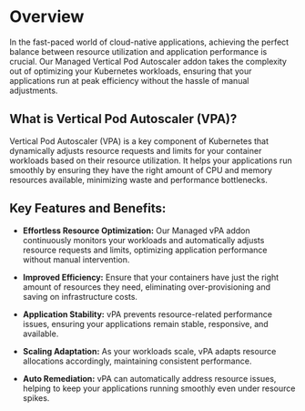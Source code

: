 # Overview

In the fast-paced world of cloud-native applications, achieving the perfect balance between resource utilization and application performance is crucial. Our Managed Vertical Pod Autoscaler addon takes the complexity out of optimizing your Kubernetes workloads, ensuring that your applications run at peak efficiency without the hassle of manual adjustments.

## What is Vertical Pod Autoscaler (VPA)?

Vertical Pod Autoscaler (VPA) is a key component of Kubernetes that dynamically adjusts resource requests and limits for your container workloads based on their resource utilization. It helps your applications run smoothly by ensuring they have the right amount of CPU and memory resources available, minimizing waste and performance bottlenecks.

## Key Features and Benefits:

- **Effortless Resource Optimization:** Our Managed vPA addon continuously monitors your workloads and automatically adjusts resource requests and limits, optimizing application performance without manual intervention.

- **Improved Efficiency:** Ensure that your containers have just the right amount of resources they need, eliminating over-provisioning and saving on infrastructure costs.

- **Application Stability:** vPA prevents resource-related performance issues, ensuring your applications remain stable, responsive, and available.

- **Scaling Adaptation:** As your workloads scale, vPA adapts resource allocations accordingly, maintaining consistent performance.

- **Auto Remediation:** vPA can automatically address resource issues, helping to keep your applications running smoothly even under resource spikes.
